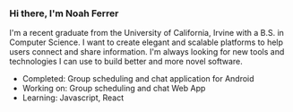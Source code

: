 ### Hi there, I'm Noah Ferrer

I'm a recent graduate from the University of California, Irvine with a B.S. in Computer Science. I want to create elegant and scalable platforms to help users connect and share information. I'm always looking for new tools and technologies I can use to build better and more novel software.

- Completed: Group scheduling and chat application for Android
- Working on: Group scheduling and chat Web App
- Learning: Javascript, React
